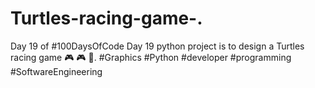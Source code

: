 # Turtles-racing-game-.
Day 19 of #100DaysOfCode  Day 19 python project is to design a Turtles racing game 🎮 🎮 🐢. #Graphics #Python #developer #programming #SoftwareEngineering
